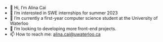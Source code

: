 - 👋 Hi, I’m Alina Cai
- 👀 I’m interested in SWE internships for summer 2023
- 🌱 I’m currently a first-year computer science student at the University of Waterloo
- 💞️ I’m looking to developing more front-end projects.
- 📫 How to reach me: alina.cai@uwaterloo.ca

<!---
alina-cai/alina-cai is a ✨ special ✨ repository because its `README.md` (this file) appears on your GitHub profile.
You can click the Preview link to take a look at your changes.
--->
